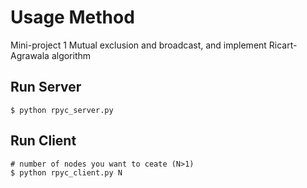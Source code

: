 # Usage Method
Mini-project 1 Mutual exclusion and broadcast, and implement Ricart-Agrawala algorithm


## Run Server

```
$ python rpyc_server.py
```

## Run Client

```
# number of nodes you want to ceate (N>1)
$ python rpyc_client.py N
```

